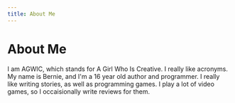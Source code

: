 ```yaml
---
title: About Me
---
```

# About Me

I am AGWIC, which stands for A Girl Who Is Creative. I really like acronyms. My name is Bernie, and I'm a 16 year old author and programmer. I really like writing stories, as well as programming games. I play a lot of video games, so I occaisionally write reviews for them.
